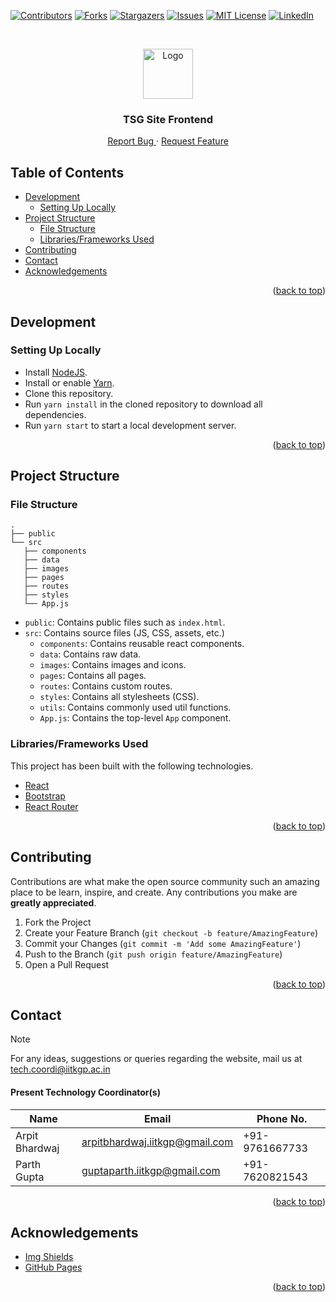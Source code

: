 
[![Contributors][contributors-shield]][contributors-url]
[![Forks][forks-shield]][forks-url]
[![Stargazers][stars-shield]][stars-url]
[![Issues][issues-shield]][issues-url]
[![MIT License][license-shield]][license-url]
[![LinkedIn][linkedin-shield]][linkedin-url]



<!-- PROJECT LOGO -->
<br />
<p align="center">
  <a href="https://github.com/tsg-iitkgp/web-frontend">
    <img src="rm-img/gymkhana-logo.png" alt="Logo" width="80" height="80">
  </a>

  <h3 align="center">
    TSG Site Frontend
  </h3>

  <p align="center">
    <!-- <a href="https://github.com/tsg-iitkgp/web-frontend"><strong>Explore the docs »</strong></a> -->
    <!-- <br /> -->
    <!-- <a href="https://github.com/tsg-iitkgp/web-frontend">
    View Demo
    </a>
    · -->
    <a href="https://github.com/tsg-iitkgp/web-frontend/issues">
    Report Bug
    </a>
    ·
    <a href="https://github.com/tsg-iitkgp/web-frontend/issues">Request Feature</a>
  </p>
</p>



<!-- TABLE OF CONTENTS -->
## Table of Contents
- [Development](#development)
  - [Setting Up Locally](#setting-up-locally)
- [Project Structure](#project-structure)
  - [File Structure](#file-structure)
  - [Libraries/Frameworks Used](#librariesframeworks-used)
- [Contributing](#contributing)
- [Contact](#contact)
- [Acknowledgements](#acknowledgements)
<p align="right">(<a href="#top">back to top</a>)</p>

<!-- Development -->
## Development

### Setting Up Locally
- Install [NodeJS](https://nodejs.org/en).
- Install or enable [Yarn](https://yarnpkg.com/getting-started/install).
- Clone this repository.
- Run `yarn install` in the cloned repository to download all dependencies.
- Run `yarn start` to start a local development server.
<p align="right">(<a href="#top">back to top</a>)</p>

## Project Structure
### File Structure
```
.
├── public
└── src
   ├── components
   ├── data
   ├── images
   ├── pages
   ├── routes
   ├── styles
   └── App.js
```
- `public`: Contains public files such as `index.html`.
- `src`: Contains source files (JS, CSS, assets, etc.)
  - `components`: Contains reusable react components.
  - `data`: Contains raw data.
  - `images`: Contains images and icons.
  - `pages`: Contains all pages.
  - `routes`: Contains custom routes.
  - `styles`: Contains all stylesheets (CSS).
  - `utils`: Contains commonly used util functions.
  - `App.js`: Contains the top-level `App` component.

### Libraries/Frameworks Used

This project has been built with the following technologies.
* [React](https://reactjs.dev)
* [Bootstrap](https://getbootstrap.com/)
* [React Router](https://github.com/remix-run/react-router)


<p align="right">(<a href="#top">back to top</a>)</p>


<!-- CONTRIBUTING -->
## Contributing

Contributions are what make the open source community such an amazing place to be learn, inspire, and create. Any contributions you make are **greatly appreciated**.

1. Fork the Project
2. Create your Feature Branch (`git checkout -b feature/AmazingFeature`)
3. Commit your Changes (`git commit -m 'Add some AmazingFeature'`)
4. Push to the Branch (`git push origin feature/AmazingFeature`)
5. Open a Pull Request

<p align="right">(<a href="#top">back to top</a>)</p>

<!-- CONTACT -->
## Contact

> [!Note]
> For any ideas, suggestions or queries regarding the website, mail us at tech.coordi@iitkgp.ac.in

#### Present Technology Coordinator(s)

Name|Email|Phone No.
-----|-----|---------
Arpit Bhardwaj | arpitbhardwaj.iitkgp@gmail.com | +91-9761667733
Parth Gupta | guptaparth.iitkgp@gmail.com | +91-7620821543

<p align="right">(<a href="#top">back to top</a>)</p>


<!-- ACKNOWLEDGEMENTS -->
## Acknowledgements
* [Img Shields](https://shields.io)
* [GitHub Pages](https://pages.github.com)
<p align="right">(<a href="#top">back to top</a>)</p>


<!-- MARKDOWN LINKS & IMAGES -->
<!-- https://www.markdownguide.org/basic-syntax/#reference-style-links -->
[contributors-shield]: https://img.shields.io/github/contributors/tsg-iitkgp/web-frontend.svg?style=for-the-badge
[contributors-url]: https://github.com/tsg-iitkgp/web-frontend/graphs/contributors
[forks-shield]: https://img.shields.io/github/forks/tsg-iitkgp/web-frontend.svg?style=for-the-badge
[forks-url]: https://github.com/tsg-iitkgp/web-frontend/network/members
[stars-shield]: https://img.shields.io/github/stars/tsg-iitkgp/web-frontend.svg?style=for-the-badge
[stars-url]: https://github.com/tsg-iitkgp/web-frontend/stargazers
[issues-shield]: https://img.shields.io/github/issues/tsg-iitkgp/web-frontend.svg?style=for-the-badge
[issues-url]: https://github.com/tsg-iitkgp/web-frontend/issues
[license-shield]: https://img.shields.io/github/license/tsg-iitkgp/web-frontend.svg?style=for-the-badge
[license-url]: https://github.com/tsg-iitkgp/web-frontend/blob/main/LICENSE
[linkedin-shield]: https://img.shields.io/badge/-LinkedIn-black.svg?style=for-the-badge&logo=linkedin&colorB=555
[linkedin-url]: https://www.linkedin.com/company/technology-students-gymkhana-iit-kharagpur/
